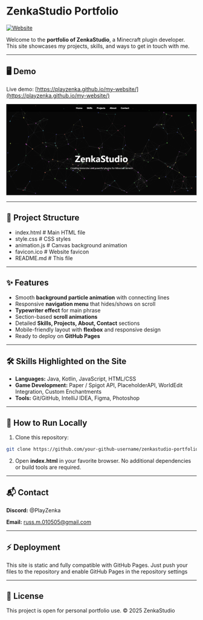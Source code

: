 # ZenkaStudio Portfolio

[![Website](https://img.shields.io/badge/Website-Live-green)](https://playzenka.github.io/my-website/)

Welcome to the **portfolio of ZenkaStudio**, a Minecraft plugin developer. This site showcases my projects, skills, and ways to get in touch with me.

---

## 🖥️ Demo

Live demo: [https://playzenka.github.io/my-website/](https://playzenka.github.io/my-website/)

![Screenshot](link-to-preview.png)

---

## 📂 Project Structure

- index.html # Main HTML file
- style.css # CSS styles
- animation.js # Canvas background animation
- favicon.ico # Website favicon
- README.md # This file


---

## ✨ Features

- Smooth **background particle animation** with connecting lines
- Responsive **navigation menu** that hides/shows on scroll
- **Typewriter effect** for main phrase
- Section-based **scroll animations**
- Detailed **Skills, Projects, About, Contact** sections
- Mobile-friendly layout with **flexbox** and responsive design
- Ready to deploy on **GitHub Pages**

---

## 🛠️ Skills Highlighted on the Site

- **Languages:** Java, Kotlin, JavaScript, HTML/CSS
- **Game Development:** Paper / Spigot API, PlaceholderAPI, WorldEdit Integration, Custom Enchantments
- **Tools:** Git/GitHub, IntelliJ IDEA, Figma, Photoshop

---

## 🚀 How to Run Locally

1. Clone this repository:

```bash
git clone https://github.com/your-github-username/zenkastudio-portfolio.git
```

2. Open **index.html** in your favorite browser.
No additional dependencies or build tools are required.

---

## 📬 Contact

**Discord:** @PlayZenka

**Email:** russ.m.010505@gmail.com

--- 
## ⚡ Deployment
This site is static and fully compatible with GitHub Pages.
Just push your files to the repository and enable GitHub Pages in the repository settings

--- 
## 📝 License
This project is open for personal portfolio use.
© 2025 ZenkaStudio

